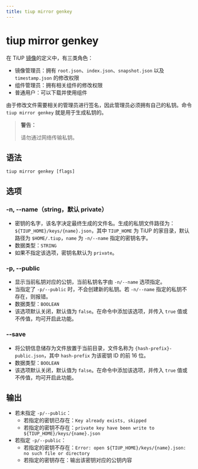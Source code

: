 ```yaml
---
title: tiup mirror genkey
---
```


# tiup mirror genkey

在 TiUP [镜像](/tiup/tiup-mirror-reference.md)的定义中，有三类角色：

- 镜像管理员：拥有 `root.json`、`index.json`、`snapshot.json` 以及 `timestamp.json` 的修改权限
- 组件管理员：拥有相关组件的修改权限
- 普通用户：可以下载并使用组件

由于修改文件需要相关的管理员进行签名，因此管理员必须拥有自己的私钥。命令 `tiup mirror genkey` 就是用于生成私钥的。

> **警告：**
>
> 请勿通过网络传输私钥。

## 语法

```shell
tiup mirror genkey [flags]
```

## 选项

### -n, --name（string，默认 private）

- 密钥的名字，该名字决定最终生成的文件名。生成的私钥文件路径为：`${TIUP_HOME}/keys/{name}.json`，其中 `TIUP_HOME` 为 TiUP 的家目录，默认路径为 `$HOME/.tiup`，`name` 为 `-n/--name` 指定的密钥名字。
- 数据类型：`STRING`
- 如果不指定该选项，密钥名默认为 `private`。

### -p, --public

- 显示当前私钥对应的公钥，当前私钥名字由 `-n/--name` 选项指定。
- 当指定了 `-p/--public` 时，不会创建新的私钥。若 `-n/--name` 指定的私钥不存在，则报错。
- 数据类型：`BOOLEAN`
- 该选项默认关闭，默认值为 `false`。在命令中添加该选项，并传入 `true` 值或不传值，均可开启此功能。

### --save

- 将公钥信息储存为文件放置于当前目录，文件名称为 `{hash-prefix}-public.json`，其中 `hash-prefix` 为该密钥 ID 的前 16 位。
- 数据类型：`BOOLEAN`
- 该选项默认关闭，默认值为 `false`。在命令中添加该选项，并传入 `true` 值或不传值，均可开启此功能。

## 输出

- 若未指定 `-p/--public`：
    - 若指定的密钥已存在：`Key already exists, skipped`
    - 若指定的密钥不存在：`private key have been write to ${TIUP_HOME}/keys/{name}.json`
- 若指定 `-p/--public`：
    - 若指定的密钥不存在：`Error: open ${TIUP_HOME}/keys/{name}.json: no such file or directory`
    - 若指定的密钥存在：输出该密钥对应的公钥内容
